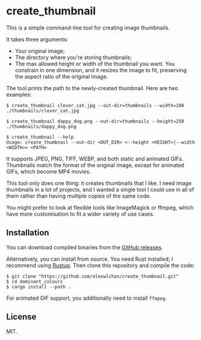 # create_thumbnail

This is a simple command-line tool for creating image thumbnails.

It takes three arguments:

*   Your original image;
*   The directory where you're storing thumbnails;
*   The max allowed height or width of the thumbnail you want.
    You constrain in one dimension, and it resizes the image to fit, preserving the aspect ratio of the original image.

The tool prints the path to the newly-created thumbnail.
Here are two examples:

```console
$ create_thumbnail clever_cat.jpg --out-dir=thumbnails --width=100
./thumbnails/clever_cat.jpg

$ create_thumbnail dappy_dog.png --out-dir=thumbnails --height=250
./thumbnails/dappy_dog.png

$ create_thumbnail --help
Usage: create_thumbnail --out-dir <OUT_DIR> <--height <HEIGHT>|--width <WIDTH>> <PATH>
```

It supports JPEG, PNG, TIFF, WEBP, and both static and animated GIFs.
Thumbnails match the format of the original image, except for animated GIFs, which become MP4 movies.

This tool only does one thing: it creates thumbnails that I like.
I need image thumbnails in a lot of projects, and I wanted a single tool I could use in all of them rather than having multiple copies of the same code.

You might prefer to look at flexible tools like ImageMagick or ffmpeg, which have more customisation to fit a wider variety of use cases.




## Installation

You can download compiled binaries from the [GitHub releases](https://github.com/alexwlchan/create_thumbnail/releases).

Alternatively, you can install from source.
You need Rust installed; I recommend using [Rustup].
Then clone this repository and compile the code:

```console
$ git clone "https://github.com/alexwlchan/create_thumbnail.git"
$ cd dominant_colours
$ cargo install --path .
```

For animated GIF support, you additionally need to install `ffmpeg`.

[Rustup]: https://rustup.rs/



## License

MIT.
